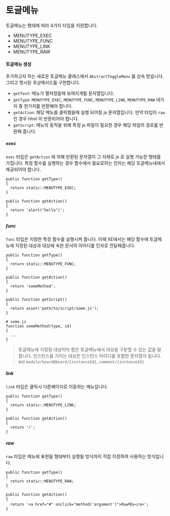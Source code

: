 # 토글메뉴
토글메뉴는 형태에 따라 4가지 타입을 지원합니다.

- MENUTYPE_EXEC
- MENUTYPE_FUNC
- MENUTYPE_LINK
- MENUTYPE_RAW 

#### 토글메뉴 생성
추가하고자 하는 새로운 토글메뉴 클래스에서 `AbstractToggleMenu` 를 상속 받습니다. 그리고 명시된 추상메서드를 구현합니다.

* `getText`: 메뉴가 펼쳐졌을때 보여지게될 문자열입니다.
* `getType`: `MENUTYPE_EXEC`, `MENUTYPE_FUNC`, `MENUTYPE_LINK`, `MENUTYPE_RAW` 네가지 중 한가지를 반환해야 합니다.
* `getAction`: 해당 메뉴를 클릭했을때 실행 되어질 js 문자열입니다. 만약 타입이 `raw` 인 경우 html 이 반환되어야 합니다.
* `getScript`: 메뉴의 동작을 위해 특정 js 파일이 필요한 경우 해당 파일의 경로를 반환해 줍니다.

##### exec
`exec` 타입은 `getAction` 에 의해 반환된 문자열이 그 자체로 js 로 실행 가능한
형태를 가집니다. 특정 함수를 실행하는 경우 함수에서 필요로하는 인자는 해당 토글메뉴내에서 제공되어야 합니다.
```
public function getType()
{
  return static::MENUTYPE_EXEC;
}

public function getAction()
{
  return 'alert("hello")';
}
```

##### func
`func` 타입은 지정한 특정 함수를 실행시켜 줍니다. 이때 XE에서는 해당 함수에 토글메뉴에 지정된 대상과 대상에 속한 문서의 아이디를 인자로 전달해줍니다.
```
public function getType()
{
  return static::MENUTYPE_FUNC;
}

public function getAction()
{
  return 'someMethod';
}

public function getScript()
{
  return asset('path/to/script/some.js');
}
```

```
# some.js
function someMethod(type, id)
{
  ...
}
```
> 토글메뉴에 지정된 대상이라 함은 토글메뉴에서 대상을 구분할 수 있는 값을 말합니다. 인스턴스를 가지는 대상은 인스턴스 아이디를 포함한 문자열이 됩니다. ex) `module/board@board/{instanceId}`, `comment/{instanceId}`


##### link
`link` 타입은 클릭시 다른페이지로 이동하는 메뉴입니다.
```
public function getType()
{
  return static::MENUTYPE_LINK;
}

public function getAction()
{
  return '/';
}
```

##### raw
`raw` 타입은 메뉴에 표현될 형태부터 실행될 방식까지 직접 지정하여 사용하는 방식입니다.
```
public function getType()
{
  return static::MENUTYPE_RAW;
}

public function getAction()
{
  return '<a href="#" onclick="method('argument')">Raw메뉴</a>';
}
```

